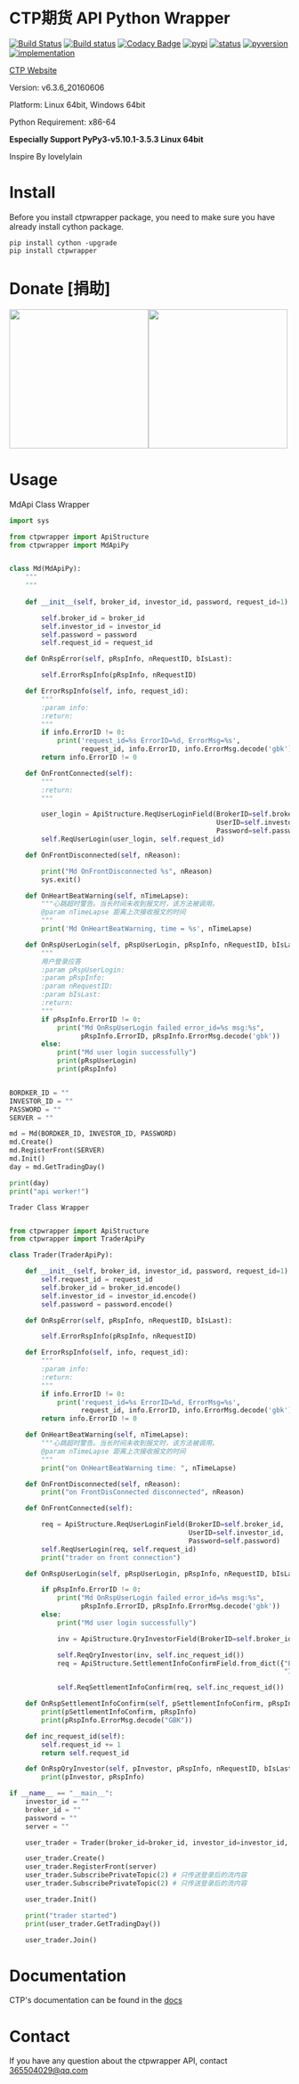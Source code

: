 # CTP期货 API Python Wrapper 

[![Build Status](https://travis-ci.org/nooperpudd/ctpwrapper.svg)](https://travis-ci.org/nooperpudd/ctpwrapper)
[![Build status](https://ci.appveyor.com/api/projects/status/gvvtcqsjo9nsw0ct?svg=true)](https://ci.appveyor.com/project/nooperpudd/ctpwrapper)
[![Codacy Badge](https://api.codacy.com/project/badge/Grade/9ed5d0e55ed84dfeba30a7630ab5c160)](https://www.codacy.com/app/nooperpudd/ctpwrapper?utm_source=github.com&amp;utm_medium=referral&amp;utm_content=nooperpudd/ctpwrapper&amp;utm_campaign=Badge_Grade)
[![pypi](https://img.shields.io/pypi/v/ctpwrapper.svg)](https://pypi.python.org/pypi/ctpwrapper)
[![status](https://img.shields.io/pypi/status/ctpwrapper.svg)](https://pypi.python.org/pypi/ctpwrapper)
[![pyversion](https://img.shields.io/pypi/pyversions/ctpwrapper.svg)](https://pypi.python.org/pypi/ctpwrapper)
[![implementation](https://img.shields.io/pypi/implementation/ctpwrapper.svg)](https://pypi.python.org/pypi/ctpwrapper)

[CTP Website](http://www.sfit.com.cn/5_2_DocumentDown.htm)

Version: v6.3.6_20160606

Platform: Linux 64bit, Windows 64bit

Python Requirement: x86-64

**Especially Support PyPy3-v5.10.1-3.5.3 Linux 64bit**

Inspire By lovelylain 

# Install

Before you install ctpwrapper package, you need to make sure you have 
already install cython package.
    
    pip install cython -upgrade
    pip install ctpwrapper 


# Donate [捐助]

  <img src="images/alipay.jpg" width="250" height="250"><img src="images/wechat.jpg" width="250" height="250">


# Usage

 MdApi Class Wrapper
    
```python
import sys

from ctpwrapper import ApiStructure
from ctpwrapper import MdApiPy


class Md(MdApiPy):
    """
    """
    
    def __init__(self, broker_id, investor_id, password, request_id=1):

        self.broker_id = broker_id
        self.investor_id = investor_id
        self.password = password
        self.request_id = request_id

    def OnRspError(self, pRspInfo, nRequestID, bIsLast):

        self.ErrorRspInfo(pRspInfo, nRequestID)

    def ErrorRspInfo(self, info, request_id):
        """
        :param info:
        :return:
        """
        if info.ErrorID != 0:
            print('request_id=%s ErrorID=%d, ErrorMsg=%s',
                  request_id, info.ErrorID, info.ErrorMsg.decode('gbk'))
        return info.ErrorID != 0

    def OnFrontConnected(self):
        """
        :return:
        """

        user_login = ApiStructure.ReqUserLoginField(BrokerID=self.broker_id,
                                                    UserID=self.investor_id,
                                                    Password=self.password)
        self.ReqUserLogin(user_login, self.request_id)

    def OnFrontDisconnected(self, nReason):

        print("Md OnFrontDisconnected %s", nReason)
        sys.exit()

    def OnHeartBeatWarning(self, nTimeLapse):
        """心跳超时警告。当长时间未收到报文时，该方法被调用。
        @param nTimeLapse 距离上次接收报文的时间
        """
        print('Md OnHeartBeatWarning, time = %s', nTimeLapse)

    def OnRspUserLogin(self, pRspUserLogin, pRspInfo, nRequestID, bIsLast):
        """
        用户登录应答
        :param pRspUserLogin:
        :param pRspInfo:
        :param nRequestID:
        :param bIsLast:
        :return:
        """
        if pRspInfo.ErrorID != 0:
            print("Md OnRspUserLogin failed error_id=%s msg:%s",
                  pRspInfo.ErrorID, pRspInfo.ErrorMsg.decode('gbk'))
        else:
            print("Md user login successfully")
            print(pRspUserLogin)
            print(pRspInfo)


BORDKER_ID = ""
INVESTOR_ID = ""
PASSWORD = ""
SERVER = ""

md = Md(BORDKER_ID, INVESTOR_ID, PASSWORD)
md.Create()
md.RegisterFront(SERVER)
md.Init()
day = md.GetTradingDay()

print(day)
print("api worker!")
```

    Trader Class Wrapper

```python

from ctpwrapper import ApiStructure
from ctpwrapper import TraderApiPy

class Trader(TraderApiPy):

    def __init__(self, broker_id, investor_id, password, request_id=1):
        self.request_id = request_id
        self.broker_id = broker_id.encode()
        self.investor_id = investor_id.encode()
        self.password = password.encode()

    def OnRspError(self, pRspInfo, nRequestID, bIsLast):

        self.ErrorRspInfo(pRspInfo, nRequestID)

    def ErrorRspInfo(self, info, request_id):
        """
        :param info:
        :return:
        """
        if info.ErrorID != 0:
            print('request_id=%s ErrorID=%d, ErrorMsg=%s',
                  request_id, info.ErrorID, info.ErrorMsg.decode('gbk'))
        return info.ErrorID != 0

    def OnHeartBeatWarning(self, nTimeLapse):
        """心跳超时警告。当长时间未收到报文时，该方法被调用。
        @param nTimeLapse 距离上次接收报文的时间
        """
        print("on OnHeartBeatWarning time: ", nTimeLapse)

    def OnFrontDisconnected(self, nReason):
        print("on FrontDisConnected disconnected", nReason)

    def OnFrontConnected(self):

        req = ApiStructure.ReqUserLoginField(BrokerID=self.broker_id,
                                             UserID=self.investor_id,
                                             Password=self.password)
        self.ReqUserLogin(req, self.request_id)
        print("trader on front connection")

    def OnRspUserLogin(self, pRspUserLogin, pRspInfo, nRequestID, bIsLast):

        if pRspInfo.ErrorID != 0:
            print("Md OnRspUserLogin failed error_id=%s msg:%s",
                  pRspInfo.ErrorID, pRspInfo.ErrorMsg.decode('gbk'))
        else:
            print("Md user login successfully")

            inv = ApiStructure.QryInvestorField(BrokerID=self.broker_id, InvestorID=self.investor_id)

            self.ReqQryInvestor(inv, self.inc_request_id())
            req = ApiStructure.SettlementInfoConfirmField.from_dict({"BrokerID": self.broker_id,
                                                                     "InvestorID": self.investor_id})

            self.ReqSettlementInfoConfirm(req, self.inc_request_id())

    def OnRspSettlementInfoConfirm(self, pSettlementInfoConfirm, pRspInfo, nRequestID, bIsLast):
        print(pSettlementInfoConfirm, pRspInfo)
        print(pRspInfo.ErrorMsg.decode("GBK"))

    def inc_request_id(self):
        self.request_id += 1
        return self.request_id

    def OnRspQryInvestor(self, pInvestor, pRspInfo, nRequestID, bIsLast):
        print(pInvestor, pRspInfo)

if __name__ == "__main__":
    investor_id = ""
    broker_id = ""
    password = ""
    server = ""

    user_trader = Trader(broker_id=broker_id, investor_id=investor_id, password=password)

    user_trader.Create()
    user_trader.RegisterFront(server)
    user_trader.SubscribePrivateTopic(2) # 只传送登录后的流内容
    user_trader.SubscribePrivateTopic(2) # 只传送登录后的流内容

    user_trader.Init()

    print("trader started")
    print(user_trader.GetTradingDay())

    user_trader.Join()

```

# Documentation
  CTP's documentation can be found in the [docs](doc/ctp/)



# Contact

If you have any question about the ctpwrapper API, contact 365504029@qq.com



 

